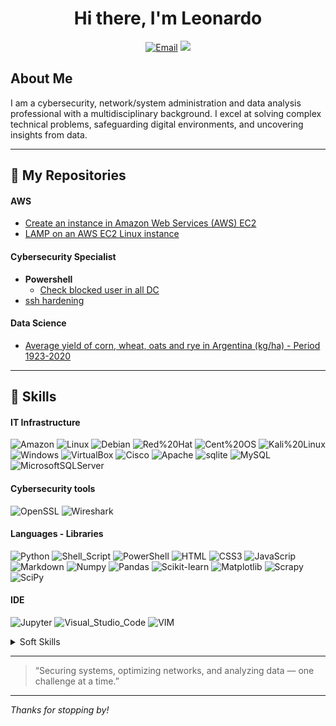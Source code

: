 <div align=center>
  
# Hi there, I'm Leonardo
<a href="mailto:lfgajdem@gmail.com" target="_blank"><img alt="Email" src="https://img.shields.io/badge/Gmail-D14836?style=for-the-badge&logo=gmail&logoColor=white" /></a>
<a href="https://linkedin.com/in/lfgajdemski/" target="_blank"><img src="https://custom-icon-badges.demolab.com/badge/LinkedIn-0A66C2?style=for-the-badge&logo=linkedin-white&logoColor=fff" /></a>
</div>

## About Me
I am a cybersecurity, network/system administration and data analysis professional with a multidisciplinary background. I excel at solving complex technical problems, safeguarding digital environments, and uncovering insights from data.

---
## :open_file_folder: My Repositories
#### AWS
  - [Create an instance in Amazon Web Services (AWS) EC2](https://github.com/lfgajdem/Create-an-Amazon-EC2-instance/blob/main/README.md)
  - [LAMP on an AWS EC2 Linux instance](https://github.com/lfgajdem/LAMP-on-AWS-Linux-Instance/blob/main/README.md)
#### Cybersecurity Specialist
  - **Powershell**
    - [Check blocked user in all DC](https://github.com/lfgajdem/Active-Directory/blob/main/README.md)
  - [ssh hardening](https://github.com/lfgajdem/ssh/blob/main/README.md)

#### Data Science
  - [Average yield of corn, wheat, oats and rye in Argentina (kg/ha) - Period 1923-2020](https://github.com/lfgajdem/Corn-Wheat-Oats-Rye/blob/main/README.md)
---
## 🧰 Skills
#### IT Infrastructure
![Amazon](https://custom-icon-badges.demolab.com/badge/Amazon-%23FF9900.svg?style=flat-square&logo=aws&logoColor=white)
![Linux](https://img.shields.io/badge/Linux-FCC624?style=flat-square&logo=linux&logoColor=black)
![Debian](https://img.shields.io/badge/Debian-A81D33?style=flat-square&logo=debian&logoColor=white)
![Red%20Hat](https://img.shields.io/badge/Red%20Hat-EE0000?style=flat-square&logo=redhat&logoColor=white)
![Cent%20OS](https://img.shields.io/badge/Cent%20OS-262577?style=flat-square&logo=CentOS&logoColor=white)
![Kali%20Linux](https://img.shields.io/badge/Kali%20Linux-557C94?style=flat-square&logo=KaliLinux&logoColor=white)
![Windows](https://custom-icon-badges.demolab.com/badge/Windows-0078D6?style=flat-square&logo=windows11&logoColor=white)
![VirtualBox](https://img.shields.io/badge/virtualbox-183A61.svg?style=flat-square&logo=virtualbox&logoColor=white)
![Cisco](https://img.shields.io/badge/cisco-%23049fd9.svg?style=flat-square&logo=cisco&logoColor=black)
![Apache](https://img.shields.io/badge/Apache-D22128?style=flat-square&logo=Apache&logoColor=white)
![sqlite](https://img.shields.io/badge/sqlite-003B57.svg?style=flat-square&logo=sqlite&logoColor=white) 
![MySQL](https://img.shields.io/badge/MySQL-005C84?style=flat-square&logo=mysql&logoColor=white)
![MicrosoftSQLServer](https://img.shields.io/badge/Microsoft%20SQL%20Server-CC2927?style=flat-square&logo=microsoft%20sql%20server&logoColor=white)

#### Cybersecurity tools
![OpenSSL](https://img.shields.io/badge/OpenSSL-721412?style=flat-square&logo=OpenSSL&logoColor=white)
![Wireshark](https://img.shields.io/badge/-Wireshark-1679A7?&style=flat-square&logo=Wireshark&logoColor=white)

#### Languages - Libraries
![Python](https://img.shields.io/badge/python-3670A0?style=flat-square&logo=python&logoColor=ffdd54)
![Shell_Script](https://img.shields.io/badge/Shell_Script-121011?style=flat-square&logo=gnu-bash&logoColor=white)
![PowerShell](https://custom-icon-badges.demolab.com/badge/PowerShell-5391FE?style=flat-square&logo=powershell-white&logoColor=fff)
![HTML](https://img.shields.io/badge/HTML-%23E34F26.svg?style=flat-square&logo=html5&logoColor=white)
![CSS3](https://img.shields.io/badge/CSS3-1572B6?style=flat-square&logo=css3&logoColor=white")
![JavaScrip](https://img.shields.io/badge/JavaScript-F7DF1E?style=flat-square&logo=javascript&logoColor=black)
![Markdown](https://img.shields.io/badge/Markdown-000000?style=flat-square&logo=markdown&logoColor=white)
![Numpy](https://img.shields.io/badge/NumPy-%23013243.svg?style=flat-square&logo=numpy&logoColor=white)
![Pandas](https://img.shields.io/badge/Pandas-%23150458.svg?style=flat-square&logo=pandas&logoColor=white)
![Scikit-learn](https://img.shields.io/badge/scikit--learn-%23F7931E.svg?style=flat-square&logo=scikit-learn&logoColor=white)
![Matplotlib](https://custom-icon-badges.demolab.com/badge/Matplotlib-71D291?style=flat-square&logo=matplotlib&logoColor=fff)
![Scrapy](https://img.shields.io/badge/scrapy-%2360a839.svg?style=flat-square&logo=scrapy&logoColor=d1d2d3)
![SciPy](https://img.shields.io/badge/SciPy-%230C55A5.svg?style=flat-square&logo=scipy&logoColor=%white)

#### IDE
![Jupyter](https://img.shields.io/badge/Jupyter%20-%23F37626.svg?style=flat-square&logo=Jupyter&logoColor=white)
![Visual_Studio_Code](https://img.shields.io/badge/Visual_Studio_Code-0078D4?style=flat-square&logo=visual%20studio%20code&logoColor=white)
![VIM](https://img.shields.io/badge/VIM-%2311AB00.svg?&style=flat-square&logo=vim&logoColor=white)

<details>
<summary>Soft Skills</summary>
- Analytical Skills
- Resilience
- Critical Thinking
- Leadership
- Diagnosis
- Problem Solving
- Process Optimization
- Research
- Communication
- Teamwork
- Troubleshooting
</details>

---
> “Securing systems, optimizing networks, and analyzing data — one challenge at a time.”
---

_Thanks for stopping by!_
